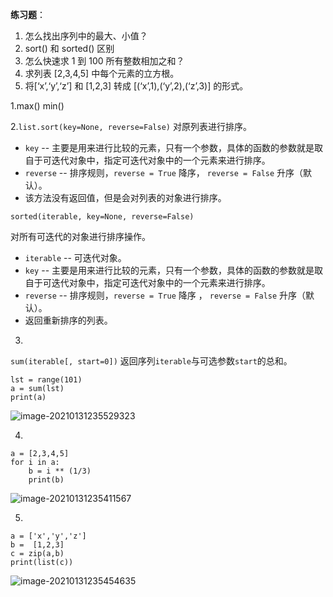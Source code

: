 **练习题**：

1. 怎么找出序列中的最⼤、⼩值？
2. sort() 和 sorted() 区别
3. 怎么快速求 1 到 100 所有整数相加之和？
4. 求列表 [2,3,4,5] 中每个元素的立方根。
5. 将[‘x’,‘y’,‘z’] 和 [1,2,3] 转成 [(‘x’,1),(‘y’,2),(‘z’,3)] 的形式。

1.max()          min()

2.`list.sort(key=None, reverse=False)` 对原列表进行排序。

- `key` -- 主要是用来进行比较的元素，只有一个参数，具体的函数的参数就是取自于可迭代对象中，指定可迭代对象中的一个元素来进行排序。
- `reverse` -- 排序规则，`reverse = True` 降序， `reverse = False` 升序（默认）。
- 该方法没有返回值，但是会对列表的对象进行排序。

```
sorted(iterable, key=None, reverse=False) 
```

对所有可迭代的对象进行排序操作。

- `iterable` -- 可迭代对象。
- `key` -- 主要是用来进行比较的元素，只有一个参数，具体的函数的参数就是取自于可迭代对象中，指定可迭代对象中的一个元素来进行排序。
- `reverse` -- 排序规则，`reverse = True` 降序 ， `reverse = False` 升序（默认）。
- 返回重新排序的列表。

3.

`sum(iterable[, start=0])` 返回序列`iterable`与可选参数`start`的总和。

```
lst = range(101)
a = sum(lst)
print(a)
```

![image-20210131235529323](C:\Users\12813\AppData\Roaming\Typora\typora-user-images\image-20210131235529323.png)

4.

```
a = [2,3,4,5]
for i in a:
    b = i ** (1/3)
    print(b)
```

![image-20210131235411567](C:\Users\12813\AppData\Roaming\Typora\typora-user-images\image-20210131235411567.png)

5.

```
a = ['x','y','z']
b =  [1,2,3]
c = zip(a,b)
print(list(c))
```

![image-20210131235454635](C:\Users\12813\AppData\Roaming\Typora\typora-user-images\image-20210131235454635.png)

